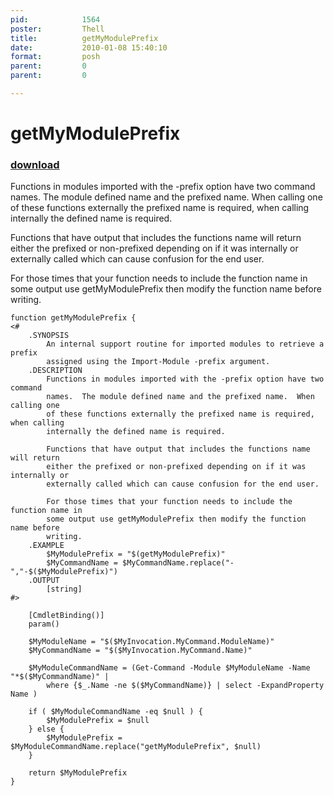 ```yaml
---
pid:            1564
poster:         Thell
title:          getMyModulePrefix
date:           2010-01-08 15:40:10
format:         posh
parent:         0
parent:         0

---
```


# getMyModulePrefix

### [download](1564.ps1)

Functions in modules imported with the -prefix option have two command names.  The module defined name and the prefixed name.  When calling one of these functions externally the prefixed name is required, when calling internally the defined name is required.

Functions that have output that includes the functions name will return either the prefixed or non-prefixed depending on if it was internally or externally called which can cause confusion for the end user.

For those times that your function needs to include the function name in some output use getMyModulePrefix then modify the function name before writing.


```posh
function getMyModulePrefix {
<#
	.SYNOPSIS
		An internal support routine for imported modules to retrieve a prefix
		assigned using the Import-Module -prefix argument.
	.DESCRIPTION
		Functions in modules imported with the -prefix option have two command
		names.  The module defined name and the prefixed name.  When calling one
		of these functions externally the prefixed name is required, when calling
		internally the defined name is required.
		
		Functions that have output that includes the functions name will return
		either the prefixed or non-prefixed depending on if it was internally or
		externally called which can cause confusion for the end user.
		
		For those times that your function needs to include the function name in
		some output use getMyModulePrefix then modify the function name before
		writing.
	.EXAMPLE
		$MyModulePrefix = "$(getMyModulePrefix)"
		$MyCommandName = $MyCommandName.replace("-","-$($MyModulePrefix)")
	.OUTPUT
		[string]
#>

   	[CmdletBinding()]
	param()
	
	$MyModuleName = "$($MyInvocation.MyCommand.ModuleName)"
	$MyCommandName = "$($MyInvocation.MyCommand.Name)"

	$MyModuleCommandName = (Get-Command -Module $MyModuleName -Name "*$($MyCommandName)" |
		where {$_.Name -ne $($MyCommandName)} | select -ExpandProperty Name )

	if ( $MyModuleCommandName -eq $null ) {
		$MyModulePrefix = $null
	} else {
		$MyModulePrefix = $MyModuleCommandName.replace("getMyModulePrefix", $null)
	}
	
	return $MyModulePrefix
}

```
